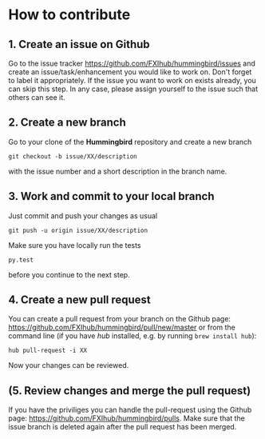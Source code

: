 # How to contribute

## 1. Create an issue on Github
Go to the issue tracker https://github.com/FXIhub/hummingbird/issues and create an issue/task/enhancement you would like to work on.
Don't forget to label it appropriately. If the issue you want to work on exists already, you can skip this step.
In any case, please assign yourself to the issue such that others can see it.

## 2. Create a new branch
Go to your clone of the **Hummingbird** repository and create a new branch
```
git checkout -b issue/XX/description

```
with the issue number and a short description in the branch name.

## 3. Work and commit to your local branch
Just commit and push your changes as usual
```
git push -u origin issue/XX/description
```
Make sure you have locally run the tests
```
py.test
```
before you continue to the next step.

## 4. Create a new pull request
You can create a pull request from your branch on the Github page: https://github.com/FXIhub/hummingbird/pull/new/master or
from the command line (if you have *hub* installed, e.g. by running `brew install hub`):
```
hub pull-request -i XX 
```
Now your changes can be reviewed.

## (5. Review changes and merge the pull request)
If you have the priviliges you can handle the pull-request using the Github page: https://github.com/FXIhub/hummingbird/pulls. Make sure that 
the issue branch is deleted again after the pull request has been merged.

